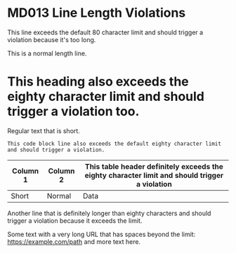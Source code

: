 # MD013 Line Length Violations

This line exceeds the default 80 character limit and should trigger a violation because it's too long.

This is a normal length line.

# This heading also exceeds the eighty character limit and should trigger a violation too.

Regular text that is short.

```
This code block line also exceeds the default eighty character limit and should trigger a violation.
```

| Column 1 | Column 2 | This table header definitely exceeds the eighty character limit and should trigger a violation |
|----------|----------|------------------------------|
| Short    | Normal   | Data                         |

Another line that is definitely longer than eighty characters and should trigger a violation because it exceeds the limit.

Some text with a very long URL that has spaces beyond the limit: https://example.com/path and more text here.